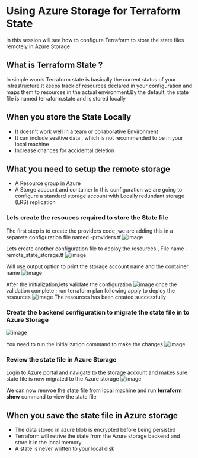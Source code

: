 # Using Azure Storage for Terraform State 
In this session will see how to configure Terraform to store the state files remotely in Azure Storage 
## What is Terraform State ? 
In simple words Terraform state is basically the current status of your infrastructure.It keeps track of resources declared in your configuration and maps them to resources in the actual environment.By the default, the state file is named terraform.state and is stored locally
## When you store the State Locally
* It doesn't work well in a team or collaborative Environment
* It can include sesitive data , which is not recommended to be in your local machine
* Increase chances for accidental deletion
## What you need to setup the remote storage 
* A Resource group in Azure
* A Storge account and container 
In this configuration we are going to configure a standard storage account with Locally redundant storage (LRS) replication

### Lets create the resouces required to store the State file 
The first step is to create the providers code ,we are adding this in a separete configuration file named -providers.tf
![image](https://github.com/Renjeeshrk/PublicRepo01/assets/51906504/bd28f2e7-0bc5-4b83-957a-6d3d7c5c9ebd)


Lets create another configuration file to deploy the resources , File name - remote_state_storage.tf
![image](https://github.com/Renjeeshrk/PublicRepo01/assets/51906504/cb118048-7e20-40e8-9715-f5ef27a1cf60)

Will use output option to print the storage account name and the container name 
![image](https://github.com/Renjeeshrk/PublicRepo01/assets/51906504/b76d897d-76bc-4d94-b75f-5bd270ff863d)

After the initialization,lets validate the configuration 
![image](https://github.com/Renjeeshrk/PublicRepo01/assets/51906504/ddff6c38-d41e-4bc4-aa7b-2dc5d9970bc1)
once the validation complete ; run terraform plan following apply to deploy the resources
![image](https://github.com/Renjeeshrk/PublicRepo01/assets/51906504/040cc09b-b073-4aa6-8208-64f1d16d48b1)
The resources has been created successfully .

### Create the backend configuration to migrate the state file in to Azure Storage
![image](https://github.com/Renjeeshrk/PublicRepo01/assets/51906504/305d5823-2a6f-4f44-b752-3abdfccb73f8)

You need to run the initialization command to make the changes 
![image](https://github.com/Renjeeshrk/PublicRepo01/assets/51906504/e88d7818-24fe-4d90-a1c2-fcc0a17f0e1e)

### Review the state file in Azure Storage
Login to Azure portal and navigate to the storage account and makes sure state file is now migrated to the Azure storage
![image](https://github.com/Renjeeshrk/PublicRepo01/assets/51906504/85462170-bc16-4981-abc1-574d90268205)

We can now remvoe the state file from local machine and run **terraform show** command to view the state file 

## When you save the state file in Azure storage 
* The data stored in azure blob is encrypted before being persisted
* Terraform will retrive the state from the Azure storage backend and store it in the local memory
* A state is never written to your local disk 
